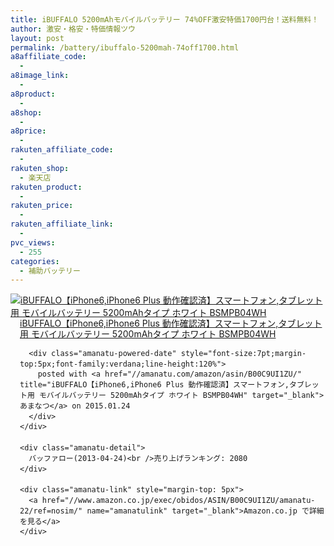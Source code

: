 ```yaml
---
title: iBUFFALO 5200mAhモバイルバッテリー 74%OFF激安特価1700円台！送料無料！
author: 激安・格安・特価情報ツウ
layout: post
permalink: /battery/ibuffalo-5200mah-74off1700.html
a8affiliate_code:
  -
a8image_link:
  -
a8product:
  -
a8shop:
  -
a8price:
  -
rakuten_affiliate_code:
  -
rakuten_shop:
  - 楽天店
rakuten_product:
  -
rakuten_price:
  -
rakuten_affiliate_link:
  -
pvc_views:
  - 255
categories:
  - 補助バッテリー
---
```

<div class="amanatu-box" style="margin-bottom:0px;">
  <div class="amanatu-image" style="float:left;">
    <a href="//www.amazon.co.jp/exec/obidos/ASIN/B00C9UI1ZU/amanatu-22/ref=nosim/" name="amanatulink" target="_blank"><img src="//i2.wp.com/ecx.images-amazon.com/images/I/31NdO8QnulL._SL160_.jpg?w=546" alt="iBUFFALO【iPhone6,iPhone6 Plus 動作確認済】スマートフォン,タブレット用 モバイルバッテリー 5200mAhタイプ ホワイト BSMPB04WH" style="border: none;" data-recalc-dims="1" /></a>
  </div>

  <div class="amanatu-info" style="float:left;margin-left:15px;line-height:120%">
    <div class="amanatu-name" style="margin-bottom:10px;line-height:120%">
      <a href="//www.amazon.co.jp/exec/obidos/ASIN/B00C9UI1ZU/amanatu-22/ref=nosim/" name="amanatulink" target="_blank">iBUFFALO【iPhone6,iPhone6 Plus 動作確認済】スマートフォン,タブレット用 モバイルバッテリー 5200mAhタイプ ホワイト BSMPB04WH</a>

      <div class="amanatu-powered-date" style="font-size:7pt;margin-top:5px;font-family:verdana;line-height:120%">
        posted with <a href="//amanatu.com/amazon/asin/B00C9UI1ZU/" title="iBUFFALO【iPhone6,iPhone6 Plus 動作確認済】スマートフォン,タブレット用 モバイルバッテリー 5200mAhタイプ ホワイト BSMPB04WH" target="_blank">あまなつ</a> on 2015.01.24
      </div>
    </div>

    <div class="amanatu-detail">
      バッファロー(2013-04-24)<br />売り上げランキング: 2080
    </div>

    <div class="amanatu-link" style="margin-top: 5px">
      <a href="//www.amazon.co.jp/exec/obidos/ASIN/B00C9UI1ZU/amanatu-22/ref=nosim/" name="amanatulink" target="_blank">Amazon.co.jp で詳細を見る</a>
    </div>
  </div>

  <div class="amanatu-footer" style="clear: left">
  </div>
</div>